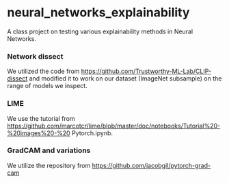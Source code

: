 # neural_networks_explainability

A class project on testing various explainability methods in Neural Networks.

### Network dissect

We utilized the code from https://github.com/Trustworthy-ML-Lab/CLIP-dissect and modified it to work on our dataset (ImageNet subsample) on the range of models we inspect.

### LIME

We use the tutorial from https://github.com/marcotcr/lime/blob/master/doc/notebooks/Tutorial%20-%20images%20-%20 Pytorch.ipynb.

### GradCAM and variations

We utilize the repository from https://github.com/jacobgil/pytorch-grad-cam

